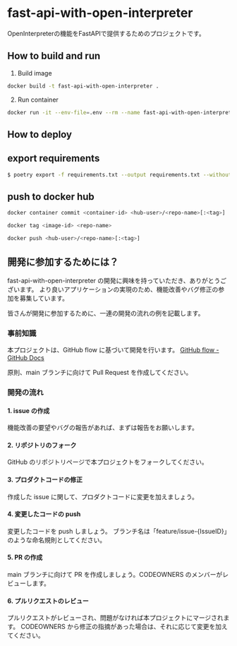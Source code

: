 # fast-api-with-open-interpreter
OpenInterpreterの機能をFastAPIで提供するためのプロジェクトです。

## How to build and run

1. Build image

```bash
docker build -t fast-api-with-open-interpreter .
```

2. Run container

```bash
docker run -it --env-file=.env --rm --name fast-api-with-open-interpreter -p 8081:80 fast-api-with-open-interpreter
```

## How to deploy

## export requirements

```bash
$ poetry export -f requirements.txt --output requirements.txt --without-hashes
```

## push to docker hub

```bash
docker container commit <container-id> <hub-user>/<repo-name>[:<tag>]

docker tag <image-id> <repo-name>

docker push <hub-user>/<repo-name>[:<tag>]
```

## 開発に参加するためには？

fast-api-with-open-interpreter の開発に興味を持っていただき、ありがとうございます。
より良いアプリケーションの実現のため、機能改善やバグ修正の参加を募集しています。

皆さんが開発に参加するために、一連の開発の流れの例を記載します。

### 事前知識

本プロジェクトは、GitHub flow に基づいて開発を行います。
[GitHub flow - GitHub Docs](https://docs.github.com/en/get-started/using-github/github-flow)

原則、main ブランチに向けて Pull Request を作成してください。

### 開発の流れ

#### 1. issue の作成

機能改善の要望やバグの報告があれば、まずは報告をお願いします。

#### 2. リポジトリのフォーク

GitHub のリポジトリページで本プロジェクトをフォークしてください。

#### 3. プロダクトコードの修正

作成した issue に関して、プロダクトコードに変更を加えましょう。

#### 4. 変更したコードの push

変更したコードを push しましょう。
ブランチ名は「feature/issue-{IssueID}」のような命名規則としてください。

#### 5. PR の作成

main ブランチに向けて PR を作成しましょう。CODEOWNERS のメンバーがレビューします。

#### 6. プルリクエストのレビュー

プルリクエストがレビューされ、問題がなければ本プロジェクトにマージされます。
CODEOWNERS から修正の指摘があった場合は、それに応じて変更を加えてください。
